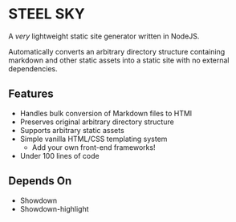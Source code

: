 # STEEL SKY

A *very* lightweight static site generator written in NodeJS.

Automatically converts an arbitrary directory structure containing markdown and other static assets into a static site with no external dependencies. 

## Features
* Handles bulk conversion of Markdown files to HTMl
* Preserves original arbitrary directory structure
* Supports arbitrary static assets
* Simple vanilla HTML/CSS templating system
  * Add your own front-end frameworks!
* Under 100 lines of code

## Depends On

* Showdown
* Showdown-highlight